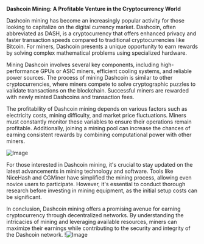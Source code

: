 **Dashcoin Mining: A Profitable Venture in the Cryptocurrency World**

Dashcoin mining has become an increasingly popular activity for those looking to capitalize on the digital currency market. Dashcoin, often abbreviated as DASH, is a cryptocurrency that offers enhanced privacy and faster transaction speeds compared to traditional cryptocurrencies like Bitcoin. For miners, Dashcoin presents a unique opportunity to earn rewards by solving complex mathematical problems using specialized hardware.

Mining Dashcoin involves several key components, including high-performance GPUs or ASIC miners, efficient cooling systems, and reliable power sources. The process of mining Dashcoin is similar to other cryptocurrencies, where miners compete to solve cryptographic puzzles to validate transactions on the blockchain. Successful miners are rewarded with newly minted Dashcoins and transaction fees.

The profitability of Dashcoin mining depends on various factors such as electricity costs, mining difficulty, and market price fluctuations. Miners must constantly monitor these variables to ensure their operations remain profitable. Additionally, joining a mining pool can increase the chances of earning consistent rewards by combining computational power with other miners.

![Image](https://github.com/user-attachments/assets/590b50a7-4459-4e76-8a31-559aed223621)

For those interested in Dashcoin mining, it's crucial to stay updated on the latest advancements in mining technology and software. Tools like NiceHash and CGMiner have simplified the mining process, allowing even novice users to participate. However, it's essential to conduct thorough research before investing in mining equipment, as the initial setup costs can be significant.

In conclusion, Dashcoin mining offers a promising avenue for earning cryptocurrency through decentralized networks. By understanding the intricacies of mining and leveraging available resources, miners can maximize their earnings while contributing to the security and integrity of the Dashcoin network. !![Image](https://github.com/user-attachments/assets/590b50a7-4459-4e76-8a31-559aed223621)